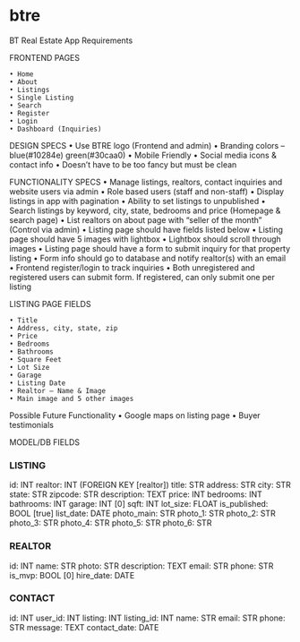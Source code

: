 # btre

BT Real Estate App Requirements


FRONTEND PAGES

    • Home
    • About
    • Listings
    • Single Listing
    • Search
    • Register
    • Login
    • Dashboard (Inquiries)

DESIGN SPECS
    • Use BTRE logo (Frontend and admin)
    • Branding colors – blue(#10284e) green(#30caa0)
    • Mobile Friendly
    • Social media icons & contact info
    • Doesn’t have to be too fancy but must be clean


FUNCTIONALITY SPECS
    • Manage listings, realtors, contact inquiries and website users via admin
    • Role based users (staff and non-staff)
    • Display listings in app with pagination
    • Ability to set listings to unpublished
    • Search listings by keyword, city, state, bedrooms and price (Homepage & search page)
    • List realtors on about page with “seller of the month” (Control via admin)
    • Listing page should have fields listed below
    • Listing page should have 5 images with lightbox
    • Lightbox should scroll through images
    • Listing page should have a form to submit inquiry for that property listing
    • Form info should go to database and notify realtor(s) with an email
    • Frontend register/login to track inquiries
    • Both unregistered and registered users can submit form. If registered, can only submit one per listing



LISTING PAGE FIELDS

    • Title
    • Address, city, state, zip
    • Price
    • Bedrooms
    • Bathrooms
    • Square Feet
    • Lot Size
    • Garage
    • Listing Date
    • Realtor – Name & Image
    • Main image and 5 other images

Possible Future Functionality
    • Google maps on listing page
    • Buyer testimonials


MODEL/DB FIELDS

### LISTING
id: INT
realtor: INT (FOREIGN KEY [realtor])
title: STR
address: STR
city: STR
state: STR
zipcode: STR
description: TEXT
price: INT
bedrooms: INT
bathrooms: INT
garage: INT [0]
sqft: INT
lot_size: FLOAT
is_published: BOOL [true]
list_date: DATE
photo_main: STR
photo_1: STR
photo_2: STR
photo_3: STR
photo_4: STR
photo_5: STR
photo_6: STR


### REALTOR
id: INT
name: STR
photo: STR
description: TEXT
email: STR
phone: STR
is_mvp: BOOL [0]
hire_date: DATE


### CONTACT
id: INT
user_id: INT
listing: INT
listing_id: INT
name: STR
email: STR
phone: STR
message: TEXT
contact_date: DATE











